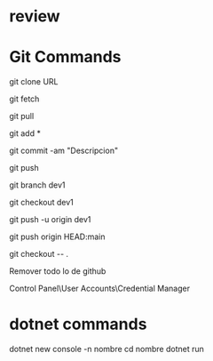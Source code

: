 # review

# Git Commands
git clone URL

git fetch

git pull

git add *

git commit -am "Descripcion"

git push

git branch dev1

git checkout dev1

git push -u origin dev1

git push origin HEAD:main

git checkout -- .

Remover todo lo de github

Control Panel\User Accounts\Credential Manager

# dotnet commands
dotnet new console -n nombre
cd nombre 
dotnet run